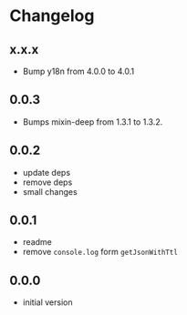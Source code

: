 # Changelog

## x.x.x

* Bump y18n from 4.0.0 to 4.0.1

## 0.0.3

* Bumps mixin-deep from 1.3.1 to 1.3.2.

## 0.0.2

* update deps
* remove deps
* small changes

## 0.0.1

* readme
* remove `console.log` form `getJsonWithTtl`

## 0.0.0

* initial version
